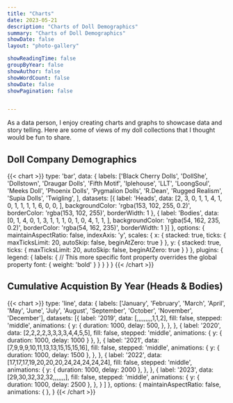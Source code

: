 ```yaml
---
title: "Charts"
date: 2023-05-21
description: "Charts of Doll Demographics"
summary: "Charts of Doll Demographics"
showDate: false
layout: "photo-gallery"

showReadingTime: false
groupByYear: false
showAuthor: false
showWordCount: false
showDate: false
showPagination: false


---
```


As a data person, I enjoy creating charts and graphs to showcase data and story telling. Here are some of views of my doll collections that I thought would be fun to share.

## Doll Company Demographics
<!-- prettier-ignore-start -->
{{< chart >}}
type: 'bar',
data: {
  labels: ['Black Cherry Dolls',
            'DollShe',
            'Dollstown',
            'Draugar Dolls',
            'Fifth Motif',
            'Iplehouse',
            'LLT',
            'LoongSoul',
            'Meeks Doll',
            'Phoenix Dolls',
            'Pygmalion Dolls',
            'R.Dean',
            'Rugged Realism',
            'Supia Dolls',
            'Twigling',
        ],
  datasets: [{
    label: 'Heads',
    data: [2, <!-- Black Cherry Dolls --> 
             3, <!-- DollShe --> 
             0, <!-- Dollstown --> 
             1, <!-- Draugar Dolls --> 
             1, <!-- Fifth Motif --> 
             4, <!-- Iplehouse --> 
             1, <!-- LLT --> 
             0, <!-- LoongSoul --> 
             1, <!-- Meeks Dolls --> 
             1, <!-- Phoenix Dolls --> 
             1, <!-- Pygmalion Dolls --> 
             1, <!-- R.Dean --> 
             6, <!-- Rugged Realism --> 
             0, <!-- Supia Dolls --> 
             0, <!-- Twigling --> 
        ],
    backgroundColor: 'rgba(153, 102, 255, 0.2)',
    borderColor: 'rgba(153, 102, 255)',
    borderWidth: 1
  },
  {
    label: 'Bodies',
    data: [0, <!-- Black Cherry Dolls --> 
            1, <!-- DollShe --> 
            4, <!-- Dollstown --> 
            0, <!-- Draugar Dolls --> 
            1, <!-- Fifth Motif --> 
            3, <!-- Iplehouse --> 
            1, <!-- LLT --> 
            1, <!-- LoongSoul --> 
            1, <!-- Meeks Dolls --> 
            0, <!-- Phoenix Dolls --> 
            1, <!-- Pygmalion Dolls --> 
            0, <!-- R.Dean --> 
            4, <!-- Rugged Realism --> 
            1, <!-- Supia Dolls --> 
            1, <!-- Twigling --> 
        ],
    backgroundColor: 'rgba(54, 162, 235, 0.2)',
    borderColor: 'rgba(54, 162, 235)',
    borderWidth: 1
  }]
},
options: {
    maintainAspectRatio: false,
    indexAxis: 'y',
    scales: {
      x: {
        stacked: true,
        ticks: {
            maxTicksLimit: 20,
            autoSkip: false,
            beginAtZero: true
        }
      },
      y: {
        stacked: true,
        ticks: {
            maxTicksLimit: 20,
            autoSkip: false,
            beginAtZero: true
        }
      }
    },
    plugins: {
            legend: {
                labels: {
                    // This more specific font property overrides the global property
                    font: {
                        weight: 'bold'
                    }
                }
            }
        }
  }
{{< /chart >}}
<!-- prettier-ignore-end -->

## Cumulative Acquistion By Year (Heads & Bodies)

<!-- prettier-ignore-start -->
{{< chart >}}
type: 'line',
data: {
  labels: ['January',
            'February',
            'March',
            'April',
            'May',
            'June',
            'July',
            'August',
            'September',
            'October',
            'November',
            'December'],
  datasets: [{
            label: '2019',
            data: [,,,,,,,,,1,1,2],
            fill: false,
            stepped: 'middle',
            animations: {
              y: {
                duration: 1000,
                delay: 500,
              },
            },
        },
        {
            label: '2020',
            data: [2,2,2,2,3,3,3,3,4,4,5,5],
            fill: false,
            stepped: 'middle',
            animations: {
              y: {
                duration: 1000,
                delay: 1000
              }
            },
        },
        {
            label: '2021',
            data: [7,9,9,9,10,11,13,13,15,15,15,16],
            fill: false,
            stepped: 'middle',
            animations: {
              y: {
                duration: 1000,
                delay: 1500
              },
            },
        },
        {
            label: '2022',
            data: [17,17,17,19,20,20,20,24,24,24,24,24],
            fill: false,
            stepped: 'middle',
            animations: {
              y: {
                duration: 1000,
                delay: 2000
              },
            },
        },
        {
            label: '2023',
            data: [29,30,32,32,32,,,,,,,],
            fill: false,
            stepped: 'middle',
            animations: {
              y: {
                duration: 1000,
                delay: 2500
              },
            },
        }
  ]
},
options: {
    maintainAspectRatio: false,
    animations: {
    },
}
{{< /chart >}}
<!-- prettier-ignore-end -->
